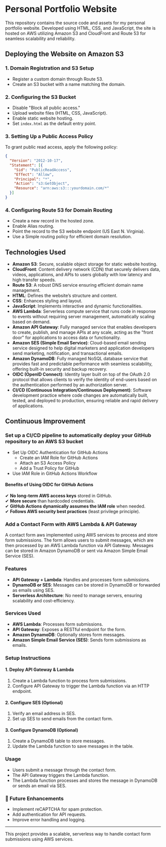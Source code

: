# Personal Portfolio Website

This repository contains the source code and assets for my personal portfolio website. Developed using HTML, CSS, and JavaScript, the site is hosted on AWS utilizing Amazon S3 and CloudFront and Route 53 for seamless scalability and reliability.

## Deploying the Website on Amazon S3

### 1. Domain Registration and S3 Setup

- Register a custom domain through Route 53.
- Create an S3 bucket with a name matching the domain.

### 2. Configuring the S3 Bucket

- Disable "Block all public access."
- Upload website files (HTML, CSS, JavaScript).
- Enable static website hosting.
- Set `index.html` as the default entry point.

### 3. Setting Up a Public Access Policy

To grant public read access, apply the following policy:

```json
{
  "Version": "2012-10-17",
  "Statement": [{
    "Sid": "PublicReadAccess",
    "Effect": "Allow",
    "Principal": "*",
    "Action": "s3:GetObject",
    "Resource": "arn:aws:s3:::yourdomain.com/*"
  }]
}
```

### 4. Configuring Route 53 for Domain Routing

- Create a new record in the hosted zone.
- Enable Alias routing.
- Point the record to the S3 website endpoint (US East N. Virginia).
- Use a Simple routing policy for efficient domain resolution.



## Technologies Used

- **Amazon S3**: Secure, scalable object storage for static website hosting.
- **CloudFront**: Content delivery network (CDN) that securely delivers data, videos, applications, and APIs to users globally with low latency and high transfer speeds.
- **Route 53**: A robust DNS service ensuring efficient domain name management.
- **HTML**: Defines the website’s structure and content.
- **CSS**: Enhances styling and layout.
- **JavaScript**: Implements interactive and dynamic functionalities.
- **AWS Lambda**: Serverless compute service that runs code in response to events without requiring server management, automatically scaling based on demand.
- **Amazon API Gateway**: Fully managed service that enables developers to create, publish, and manage APIs at any scale, acting as the "front door" for applications to access data or functionality.
- **Amazon SES (Simple Email Service)**: Cloud-based email sending service designed to help digital marketers and application developers send marketing, notification, and transactional emails.
- **Amazon DynamoDB**: Fully managed NoSQL database service that provides fast and predictable performance with seamless scalability, offering built-in security and backup recovery.
- **OIDC (OpenID Connect)**: Identity layer built on top of the OAuth 2.0 protocol that allows clients to verify the identity of end-users based on the authentication performed by an authorization server.
- **CI/CD (Continuous Integration/Continuous Deployment)**: Software development practice where code changes are automatically built, tested, and deployed to production, ensuring reliable and rapid delivery of applications.


## Continuous Improvement

### Set up a CI/CD pipeline to automatically deploy your GitHub repository to an AWS S3 bucket

- Set Up OIDC Authentication for GitHub Actions
    - Create an IAM Role for GitHub Actions
    - Attach an S3 Access Policy
    - Add a Trust Policy for GitHub
- Use IAM Role in GitHub Actions Workflow

#### Benefits of Using OIDC for GitHub Actions

✔ **No long-term AWS access keys** stored in GitHub.  
✔ **More secure** than hardcoded credentials.  
✔ **GitHub Actions dynamically assumes the IAM role** when needed.  
✔ **Follows AWS security best practices** (least privilege principle).

### Add a Contact Form with AWS Lambda & API Gateway

A contact form aws implemented using AWS services to process and store form submissions. The form allows users to submit messages, which are then processed by an AWS Lambda function via API Gateway. Messages can be stored in Amazon DynamoDB or sent via Amazon Simple Email Service (SES).

### Features
- **API Gateway + Lambda**: Handles and processes form submissions.
- **DynamoDB or SES**: Messages can be stored in DynamoDB or forwarded as emails using SES.
- **Serverless Architecture**: No need to manage servers, ensuring scalability and cost-efficiency.

### Services Used
- **AWS Lambda**: Processes form submissions.
- **API Gateway**: Exposes a RESTful endpoint for the form.
- **Amazon DynamoDB**: Optionally stores form messages.
- **Amazon Simple Email Service (SES)**: Sends form submissions as emails.

### Setup Instructions

#### 1. Deploy API Gateway & Lambda
1. Create a Lambda function to process form submissions.
2. Configure API Gateway to trigger the Lambda function via an HTTP endpoint.

#### 2. Configure SES (Optional)
1. Verify an email address in SES.
2. Set up SES to send emails from the contact form.

#### 3. Configure DynamoDB (Optional)
1. Create a DynamoDB table to store messages.
2. Update the Lambda function to save messages in the table.

### Usage
- Users submit a message through the contact form.
- The API Gateway triggers the Lambda function.
- The Lambda function processes and stores the message in DynamoDB or sends an email via SES.

### 🔧 Future Enhancements
- Implement reCAPTCHA for spam protection.
- Add authentication for API requests.
- Improve error handling and logging.

---
This project provides a scalable, serverless way to handle contact form submissions using AWS services.




